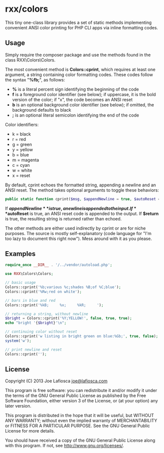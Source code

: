 rxx/colors
==========

This tiny one-class library provides a set of static methods implementing convenient ANSI color printing for PHP CLI apps via inline formatting codes.

Usage
-----

Simply require the composer package and use the methods found in the class RXX\Colors\Colors.

The most convenient method is **Colors::cprint**, which requires at least one argument, a string containing color formatting codes. These codes follow the syntax "**%fb;**", as follows:

* **%** is a literal percent sign identifying the beginning of the code
* **f** is a foreground color identifier (see below); if uppercase, it is the bold version of the color; if "x", the code becomes an ANSI reset
* **b** is an optional background color identifier (see below); if omitted, the background defaults to black
* **;** is an optional literal semicolon identifying the end of the code

Color identifiers:

* k = black
* r = red
* g = green
* y = yellow
* b = blue
* m = magenta
* c = cyan
* w = white
* x = reset

By default, cprint echoes the formatted string, appending a newline and an ANSI reset. The method takes optional arguments to toggle these behaviors:

```php
public static function cprint($msg, $appendNewline = true, $autoReset = true, $return = false)
```

If **$appendNewline** is true, a newline is appended to the input.
If **$autoReset** is true, an ANSI reset code is appended to the output. If **$return** is true, the resulting string is returned rather than echoed.

The other methods are either used indirectly by cprint or are for niche purposes. The source is mostly self-explanatory (code language for "I'm too lazy to document this right now"). Mess around with it as you please.

Examples
--------

```php
require_once __DIR__ . '/../vendor/autoload.php';

use RXX\Colors\Colors;

// basic usage
Colors::cprint('%b;various %c;shades %B;of %C;blue');
Colors::cprint('%Rw;red on white');

// bars in blue and red
Colors::cprint('%kB;     %x;     %kR;     ');

// returning a string, without newline
$bright = Colors::cprint('%Y;YELLOW!', false, true, true);
echo "bright '{$bright}'\n";

// continuing color without reset
Colors::cprint('w listing in bright green on blue:%Gb;', true, false);
system('w');

// print newline and reset
Colors::cprint('');
```

License
-------
Copyright (C) 2013 Joe Lafiosca <joe@lafiosca.com>

This program is free software: you can redistribute it and/or modify
it under the terms of the GNU General Public License as published by
the Free Software Foundation, either version 3 of the License, or
(at your option) any later version.

This program is distributed in the hope that it will be useful,
but WITHOUT ANY WARRANTY; without even the implied warranty of
MERCHANTABILITY or FITNESS FOR A PARTICULAR PURPOSE.  See the
GNU General Public License for more details.

You should have received a copy of the GNU General Public License
along with this program.  If not, see <http://www.gnu.org/licenses/>.

